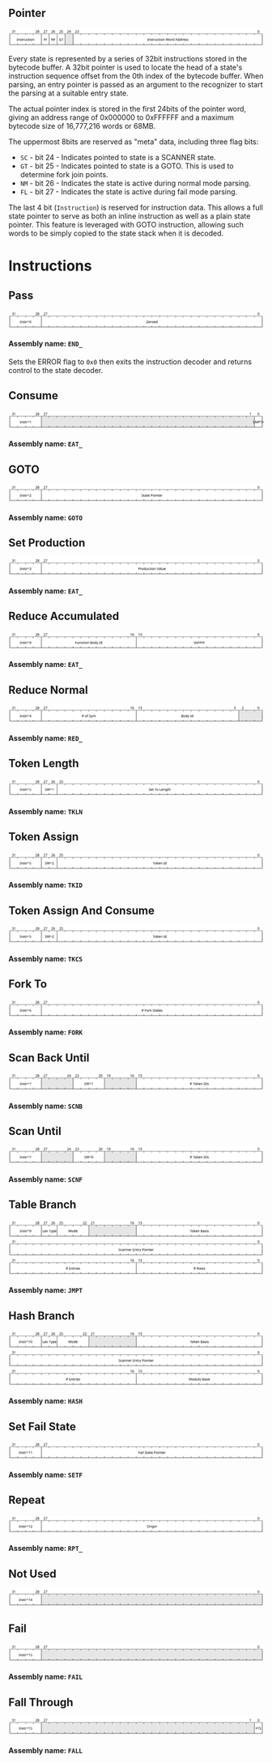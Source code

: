## Pointer

![Pointer SVG](./resources/img/Pointer.0.bytecode.svg)


Every state is represented by a series of 32bit instructions stored in 
the bytecode buffer. A 32bit pointer is used to locate the head of a state's 
instruction sequence offset from the 0th index of the bytecode buffer. When parsing, 
an entry pointer is passed as an argument to the recognizer to start the parsing at 
a suitable entry state.

The actual pointer index is stored in the first 24bits of the pointer word, giving an address range of 
0x000000 to 0xFFFFFF and a maximum bytecode size of 16,777,216 words or 68MB. 

The uppermost 8bits are reserved as "meta" data, including three flag bits:
- `SC` - bit 24 - Indicates pointed to state is a SCANNER state.
- `GT` - bit 25 - Indicates pointed to state is a GOTO. This is used to determine fork join points. 
- `NM` - bit 26 - Indicates the state is active during normal mode parsing.
- `FL` - bit 27 - Indicates the state is active during fail mode parsing.

The last 4 bit (`Instruction`) is reserved for instruction data. This allows a full state pointer
to serve as both an inline instruction as well as a plain state pointer. This 
feature is leveraged with GOTO instruction, allowing such words to be simply copied to 
the state stack when it is decoded.

# Instructions




## Pass

![Pass SVG](./resources/img/Pass.0.bytecode.svg)



#### Assembly name: `END_`

Sets the ERROR flag to `0x0` then exits the instruction decoder 
and returns control to the state decoder.



## Consume

![Consume SVG](./resources/img/Consume.0.bytecode.svg)



#### Assembly name: `EAT_`



## GOTO

![GOTO SVG](./resources/img/GOTO.0.bytecode.svg)



#### Assembly name: `GOTO`
    


## Set Production

![Set Production SVG](./resources/img/Set_Production.0.bytecode.svg)



#### Assembly name: `EAT_`
    


## Reduce Accumulated

![Reduce Accumulated SVG](./resources/img/Reduce_Accumulated.0.bytecode.svg)



#### Assembly name: `EAT_`
    


## Reduce Normal

![Reduce Normal SVG](./resources/img/Reduce_Normal.0.bytecode.svg)



#### Assembly name: `RED_`
    


## Token Length

![Token Length SVG](./resources/img/Token_Length.0.bytecode.svg)



#### Assembly name: `TKLN`
    


## Token Assign

![Token Assign SVG](./resources/img/Token_Assign.0.bytecode.svg)



#### Assembly name: `TKID`
    


## Token Assign And Consume

![Token Assign And Consume SVG](./resources/img/Token_Assign_And_Consume.0.bytecode.svg)



#### Assembly name: `TKCS`
    


## Fork To

![Fork To SVG](./resources/img/Fork_To.0.bytecode.svg)



#### Assembly name: `FORK`
    


## Scan Back Until

![Scan Back Until SVG](./resources/img/Scan_Back_Until.0.bytecode.svg)



#### Assembly name: `SCNB`
    


## Scan Until

![Scan Until SVG](./resources/img/Scan_Until.0.bytecode.svg)



#### Assembly name: `SCNF`
    


## Table Branch

![Table Branch SVG](./resources/img/Table_Branch.0.bytecode.svg)
![Table Branch SVG](./resources/img/Table_Branch.1.bytecode.svg)
![Table Branch SVG](./resources/img/Table_Branch.2.bytecode.svg)



#### Assembly name: `JMPT`
    


## Hash Branch

![Hash Branch SVG](./resources/img/Hash_Branch.0.bytecode.svg)
![Hash Branch SVG](./resources/img/Hash_Branch.1.bytecode.svg)
![Hash Branch SVG](./resources/img/Hash_Branch.2.bytecode.svg)



#### Assembly name: `HASH`
    


## Set Fail State

![Set Fail State SVG](./resources/img/Set_Fail_State.0.bytecode.svg)



#### Assembly name: `SETF`
    


## Repeat

![Repeat SVG](./resources/img/Repeat.0.bytecode.svg)



#### Assembly name: `RPT_`
    


## Not Used

![Not Used SVG](./resources/img/Not_Used.0.bytecode.svg)





## Fail

![Fail SVG](./resources/img/Fail.0.bytecode.svg)



#### Assembly name: `FAIL`
    


## Fall Through

![Fall Through SVG](./resources/img/Fall_Through.0.bytecode.svg)



#### Assembly name: `FALL`
    

